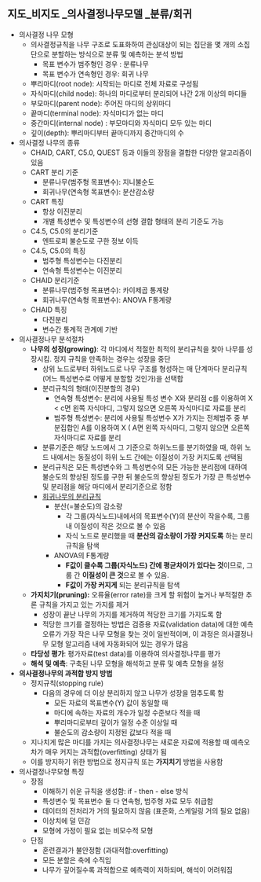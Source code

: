 ## 지도_비지도 _의사결정나무모델 _분류/회귀

- 의사결정 나무 모형
  - 의사결정규칙을 나무 구조로 도표화하여 관심대상이 되는 집단을 몇 개의 소집단으로 분할하는 방식으로 분류 및 예측하는 분석 방법
    - 목표 변수가 범주형인 경우 : 분류나무
    - 목표 변수가 연속형인 경우: 회귀 나무
  - 뿌리마디(root node): 시작되는 마디로 전체 자료로 구성됨
  - 자식마디(child node): 하나의 마디로부터 분리되어 나간 2개 이상의 마디들
  - 부모마디(parent node): 주어진 마디의 상위마디
  - 끝마디(terminal node): 자식마디가 없는 마디
  - 중간마디(internal node) : 부모마디와 자식마디 모두 있는 마디
  - 깊이(depth): 뿌리마디부터 끝마디까지 중간마디의 수
- 의사결정 나무의 종류
  - CHAID, CART, C5.0, QUEST 등과 이들의 장점을 결합한 다양한 알고리즘이 있음
  - CART 분리 기준
    - 분류나무(범주형 목표변수): 지니불순도
    - 회귀나무(연속형 목표변수): 분산감소량
  - CART 특징
    - 항상 이진분리
    - 개별 특성변수 및 특성변수의 선형 결합 형태의 분리 기준도 가능
  - C4.5, C5.0의 분리기준
    - 엔트로피 불순도로 구한 정보 이득
  - C4.5, C5.0의 특징
    - 범주형 특성변수는 다진분리
    - 연속형 특성변수는 이진분리
  - CHAID 분리기준
    - 분류나무(범주형 목표변수): 카이제곱 통계량
    - 회귀나무(연속형 목표변수): ANOVA F통계량
  - CHAID 특징
    - 다진분리
    - 변수간 통계적 관계에 기반
- 의사결정나무 분석절차
  - **나무의 성장(growing)**: 각 마디에서 적절한 최적의 분리규칙을 찾아 나무를 성장시킴. 정지 규칙을 만족하는 경우는 성장을 중단
    - 상위 노드로부터 하위노드로 나무 구조를 형성하는 매 단계마다 분리규칙(어느 특성변수로 어떻게 분할할 것인가)을 선택함
    - 분리규칙의 형태(이진분할의 경우)
      - 연속형 특성변수: 분리에 사용될 특성 변수 X와 분리점 c를 이용하여 X < c면 왼쪽 자식마디, 그렇지 않으면 오른쪽 자식마디로 자료를 분리
      - 범주형 특성변수: 분리에 사용될 특성변수 X가 가지는 전체범주 중 부분집합인 A를 이용하여 X (  A면 왼쪽 자식마디, 그렇지 않으면 오른쪽 자식마디로 자료를 분리
    - 분류기준은 해당 노드에서 그 기준으로 하위노드를 분기하였을 때, 하위 노드 내에서는 동질성이 하위 노드 간에는 이질성이 가장 커지도록 선택됨
    - 분리규칙은 모든 특성변수와 그 특성변수의 모든 가능한 분리점에 대하여 불순도의 향상된 정도를 구한 뒤 불순도의 향상된 정도가 가장 큰 특성변수 및 분리점을 해당 마디에서 분리기준으로 정함
    - <u>회귀나무의 분리규칙</u>
      - 분산(=불순도)의 감소량
        - 각 그룹(자식노드)내에서의 목표변수(Y)의 분산이 작을수록, 그룹 내 이질성이 작은 것으로 볼 수 있음
        - 자식 노드로 분리했을 때 **분산의 감소량이 가장 커지도록** 하는 분리규칙을 탐색
      - ANOVA의 F통계량
        - **F값이 클수록 그룹(자식노드) 간에 평균차이가 있다는 것**이므로, 그룹 간 **이질성이 큰 것**으로 볼 수 있음.
        - **F값이 가장 커지게** 되는 분리규칙을 탐색
  - **가지치기(pruning):** 오류율(error rate)을 크게 할 위험이 높거나 부적절한 추론 규칙을 가지고 있는 가지를 제거
    - 성장이 끝난 나무의 가지를 제거하여 적당한 크기를 가지도록 함
    - 적당한 크기를 결정하는 방법은 검증용 자료(validation data)에 대한 예측 오류가 가장 작은 나무 모형을 찾는 것이 일반적이며, 이 과정은 의사결정나무 모형 알고리즘 내에 자동화되어 있는 경우가 많음
  - **타당성 평가**: 평가자료(test data)를 이용하여 의사결정나무를 평가
  - **해석 및 예측**: 구축된 나무 모형을 해석하고 분류 및 예측 모형을 설정
- **의사결정나무의 과적합 방지 방법**
  - 정지규칙(stopping rule)
    - 다음의 경우에 더 이상 분리하지 않고 나무가 성장을 멈추도록 함
      - 모든 자료의 목표변수(Y) 값이 동일할 때
      - 마디에 속하는 자료의 개수가 일정 수준보다 적을 때
      - 뿌리마디로부터 깊이가 일정 수준 이상일 때
      - 불순도의 감소량이 지정된 값보다 적을 때
  - 지나치게 많은 마디를 가지는 의사결정나무는 새로운 자료에 적용할 때 예측오차가 매우 커지는 과적합(overfitting) 상태가 됨
  - 이를 방지하기 위한 방법으로 정지규칙 또는 **가지치기** 방법을 사용함
- 의사결정나무모형 특징
  - 장점
    - 이해하기 쉬운 규칙을 생성함: if - then - else 방식
    - 특성변수 및 목표변수 둘 다 연속형, 범주형 자료 모두 취급함
    - 데이터의 전처리가 거의 필요하지 않음 (표준화, 스케일링 거의 필요 없음)
    - 이상치에 덜 민감
    - 모형에 가정이 필요 없는 비모수적 모형
  - 단점
    - 훈련결과가 불안정함 (과대적합:overfitting)
    - 모든 분할은 축에 수직임
    - 나무가 깊어질수록 과적합으로 예측력이 저하되며, 해석이 어려워짐
